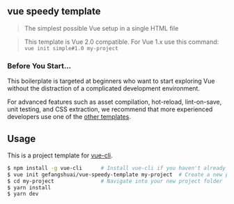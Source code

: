 vue speedy template
----

> The simplest possible Vue setup in a single HTML file

> This template is Vue 2.0 compatible. For Vue 1.x use this command: `vue init simple#1.0 my-project`

### Before You Start...

This boilerplate is targeted at beginners who want to start exploring Vue without the distraction of a complicated development environment.

For advanced features such as asset compilation, hot-reload, lint-on-save, unit testing, and CSS extraction, we recommend that more experienced developers use one of the [other templates](https://github.com/vuejs-templates/).

## Usage

This is a project template for [vue-cli](https://github.com/vuejs/vue-cli).

``` bash
$ npm install -g vue-cli      # Install vue-cli if you haven't already
$ vue init gefangshuai/vue-speedy-template my-project  # Create a new project based on this template
$ cd my-project               # Navigate into your new project folder
$ yarn install
$ yarn dev
```
